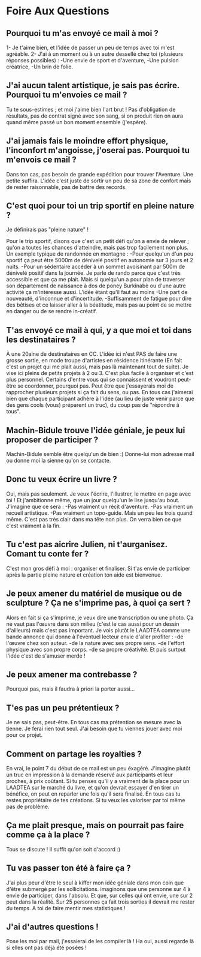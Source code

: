 # Foire Aux Questions

## Pourquoi tu m'as envoyé ce mail à moi ?

1- Je t'aime bien, et l'idée de passer un peu de temps avec toi m'est agréable.
2- J'ai à un moment ou à un autre dessellé chez toi (plusieurs réponses possibles) :
-Une envie de sport et d'aventure,
-Une pulsion créatrice,
-Un brin de folie.

## J'ai aucun talent artistique, je sais pas écrire. Pourquoi tu m'envoies ce mail ?

Tu te sous-estimes ; et moi j'aime bien l'art brut !
Pas d'obligation de résultats, pas de contrat signé avec son sang, si on produit rien on aura quand même passé un bon moment ensemble (j'espère).

## J'ai jamais fais le moindre effort physique, l'inconfort m'angoisse, j'oserai pas. Pourquoi tu m'envois ce mail ?

Dans ton cas, pas besoin de grande expédition pour trouver l'Aventure. Une petite suffira.
L'idée c'est juste de sortir un peu de sa zone de confort mais de rester raisonnable, pas de battre des records.

## C'est quoi pour toi un trip sportif en pleine nature ?

Je définirais pas "pleine nature" !

Pour le trip sportif, disons que c'est un petit défi qu'on a envie de relever ; qu'on a toutes les chances d'atteindre, mais pas trop facilement non plus.
Un  exemple typique de randonnée en montagne :
-Pour quelqu'un d'un peu sportif ça peut être 5000m de dénivelé positif en autonomie sur 3 jours et 2 nuits.
-Pour un sédentaire accéder à un sommet avoisinant par 500m de dénivelé positif dans la journée.
Je parle de rando parce que c'est très accessible et que ça me plait. Mais si quelqu'un a pour plan de traverser son département de naissance à dos de poney Burkinabè ou d'une autre activité ça m'intéresse aussi.
L'idée étant qu'il faut au moins
-Une part de nouveauté, d'inconnue et d'incertitude.
-Suffisamment de fatigue pour dire des bêtises et ce laisser aller à la béatitude, mais pas au point de se mettre en danger ou de se rendre in-créatif.

## T'as envoyé ce mail à qui, y a que moi et toi dans les destinataires ?

À une 20aine de destinataires en CC.
L'idée ici n'est PAS de faire une grosse sortie, en mode troupe d'artistes en résidence itinérante (En fait c'est un projet qui me plait aussi, mais pas là maintenant tout de suite).
Je vise ici pleins de petits projets à 2 ou 3. C'est plus facile à organiser et c'est plus personnel.
Certains d'entre vous qui se connaissent et voudront peut-être se coordonner, pourquoi pas.
Peut être que j'essayerais moi de rapprocher plusieurs projets si ça fait du sens, ou pas.
En tous cas j'aimerai bien que chaque participant adhère à l'idée (au lieu de juste venir parce que des gens cools (vous) préparent un truc), du coup pas de "répondre à tous".

## Machin-Bidule trouve l'idée géniale, je peux lui proposer de participer ?

Machin-Bidule semble être quelqu'un de bien :)
Donne-lui mon adresse mail ou donne moi la sienne qu'on se contacte.

## Donc tu veux écrire un livre ?

Oui, mais pas seulement.
Je veux l'écrire, l'illustrer, le mettre en page avec toi !
Et j'ambitionne même, que un jour quelqu'un le lise jusqu'au bout.
J'imagine que ce sera :
-Pas vraiment un récit d'aventure.
-Pas vraiment un recueil artistique.
-Pas vraiment un topo-guide.
Mais un peu les trois quand même. C'est pas très clair dans ma tête non plus.
On verra bien ce que c'est vraiment à la fin.

## Tu c'est pas aicrire Julien, ni t'aurganisez. Comant tu conte fer ?

C'est mon gros défi à moi : organiser et finaliser.
Si t'as envie de participer après la partie pleine nature et création ton aide est bienvenue.

## Je peux amener du matériel de musique ou de sculpture ? Ça ne s'imprime pas, à quoi ça sert ?

Alors en fait si ça s'imprime, je veux dire une transcription ou une photo.
Ça ne vaut pas l'œuvre dans son milieu (c'est le cas aussi pour un dessin d'ailleurs) mais c'est pas important.
Je vois plutôt le LAADTEA comme une bande annonce qui donne à l'éventuel lecteur envie d'aller profiter :
-de l'œuvre chez son auteur.
-de la nature avec ses propre sens.
-de l'effort physique avec son propre corps.
-de sa propre créativité.
Et puis surtout l'idée c'est de s'amuser merde !

## Je peux amener ma contrebasse ?

Pourquoi pas, mais il faudra à priori la porter aussi...

## T'es pas un peu prétentieux ?

Je ne sais pas, peut-être.
En tous cas ma prétention se mesure avec la tienne.
Je ferai rien tout seul. J'ai besoin que tu viennes jouer avec moi pour ce projet.

## Comment on partage les royalties ?

En vrai, le point 7 du début de ce mail est un peu éxagéré.
J'imagine plutôt un truc en impression à la demande réservé aux participants et leur proches, à prix coûtant.
Si tu penses qu'il y a vraiment de la place pour un LAADTEA sur le marché du livre, et qu'on devrait essayer d'en tirer un bénéfice, on peut en reparler une fois qu'il sera finalisé.
En tous cas tu restes propriétaire de tes créations. Si tu veux les valoriser par toi même pas de problème.

## Ça me plait presque, mais on pourrait pas faire comme ça à la place ?

Tous se discute ! Il suffit qu'on soit d'accord :)

## Tu vas passer ton été à faire ça ?

J'ai plus peur d'être le seul à kiffer mon idée géniale dans mon coin que d'être submergé par les sollicitations.
imaginons que une personne sur 4 à envie de participer, dans l'absolu.
Et que, sur celles qui ont envie, une sur 2 peut dans la réalité.
Sur 25 personnes ça fait trois sorties il devrait me rester du temps.
A toi de faire mentir mes statistiques !

## J'ai d'autres questions !

Pose les moi par mail, j'essaierai de les compiler là !
Ha oui, aussi regarde là si elles ont pas déjà été posées !
